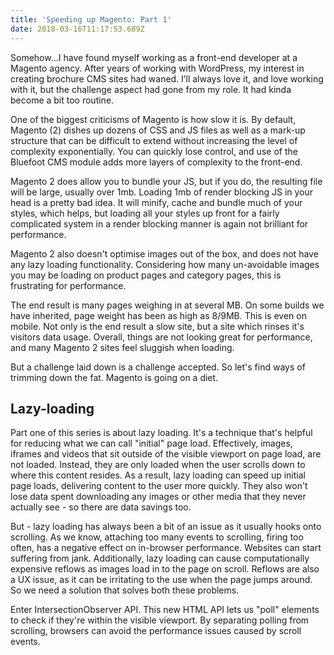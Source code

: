 ```yaml
---
title: 'Speeding up Magento: Part 1'
date: 2018-03-16T11:17:53.689Z
---
```

Somehow…I have found myself working as a front-end developer at a Magento agency. After years of working with WordPress, my interest in creating brochure CMS sites had waned. I’ll always love it, and love working with it, but the challenge aspect had gone from my role. It had kinda become a bit too routine.

One of the biggest criticisms of Magento is how slow it is. By default, Magento (2) dishes up dozens of CSS and JS files as well as a mark-up structure that can be difficult to extend without increasing the level of complexity exponentially. You can quickly lose control, and use of the Bluefoot CMS module adds more layers of complexity to the front-end.

Magento 2 does allow you to bundle your JS, but if you do, the resulting file will be large, usually over 1mb. Loading 1mb of render blocking JS in your head is a pretty bad idea. It will minify, cache and bundle much of your styles, which helps, but loading all your styles up front for a fairly complicated system in a render blocking manner is again not brilliant for performance.

Magento 2 also doesn't optimise images out of the box, and does not have any lazy loading functionality. Considering how many un-avoidable images you may be loading on product pages and category pages, this is frustrating for performance.

The end result is many pages weighing in at several MB. On some builds we have inherited, page weight has been as high as 8/9MB. This is even on mobile. Not only is the end result a slow site, but a site which rinses it's visitors data usage. Overall, things are not looking great for performance, and many Magento 2 sites feel sluggish when loading.

But a challenge laid down is a challenge accepted. So let's find ways of trimming down the fat. Magento is going on a diet.

## Lazy-loading

Part one of this series is about lazy loading. It's a technique that's helpful for reducing what we can call "initial" page load. Effectively, images, iframes and videos that sit outside of the visible viewport on page load, are not loaded. Instead, they are only loaded when the user scrolls down to where this content resides. As a result, lazy loading can speed up initial page loads, delivering content to the user more quickly. They also won't lose data spent downloading any images or other media that they never actually see - so there are data savings too.

But - lazy loading has always been a bit of an issue as it usually hooks onto scrolling. As we know, attaching too many events to scrolling, firing too often, has a negative effect on in-browser performance. Websites can start suffering from jank. Additionally, lazy loading can cause computationally expensive reflows as images load in to the page on scroll. Reflows are also a UX issue, as it can be irritating to the use when the page jumps around. So we need a solution that solves both these problems.

Enter IntersectionObserver API. This new HTML API lets us "poll" elements to check if they're within the visible viewport. By separating polling from scrolling, browsers can avoid the performance issues caused by scroll events.
